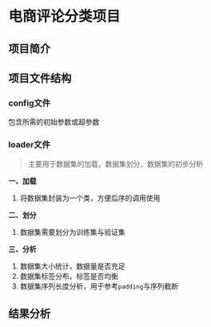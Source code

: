 # 电商评论分类项目



## 项目简介



## 项目文件结构

### config文件

包含所需的初始参数或超参数



### loader文件

> 主要用于数据集的加载，数据集划分，数据集的初步分析

**一、加载**

1. 将数据集封装为一个类，方便后序的调用使用



**二、划分**

1. 数据集需要划分为训练集与验证集



**三、分析**

1. 数据集大小统计，数据量是否充足
2. 数据集标签分布，标签是否均衡
3. 数据集序列长度分析，用于参考`padding`与序列截断







## 结果分析


